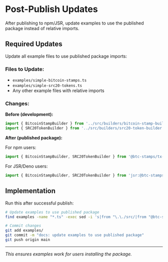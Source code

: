 # Post-Publish Updates

After publishing to npm/JSR, update examples to use the published package instead of relative imports.

## Required Updates

Update all example files to use published package imports:

### Files to Update:

- `examples/simple-bitcoin-stamps.ts`
- `examples/simple-src20-tokens.ts`
- Any other example files with relative imports

### Changes:

**Before (development):**

```typescript
import { BitcoinStampBuilder } from '../src/builders/bitcoin-stamp-builder';
import { SRC20TokenBuilder } from '../src/builders/src20-token-builder';
```

**After (published package):**

For npm users:

```typescript
import { BitcoinStampBuilder, SRC20TokenBuilder } from '@btc-stamps/tx-builder';
```

For JSR/Deno users:

```typescript
import { BitcoinStampBuilder, SRC20TokenBuilder } from 'jsr:@btc-stamps/tx-builder';
```

## Implementation

Run this after successful publish:

```bash
# Update examples to use published package
find examples -name "*.ts" -exec sed -i 's|from "\.\./src/|from "@btc-stamps/tx-builder/|g' {} \;

# Commit changes
git add examples/
git commit -m "docs: update examples to use published package"
git push origin main
```

---

_This ensures examples work for users installing the package._
